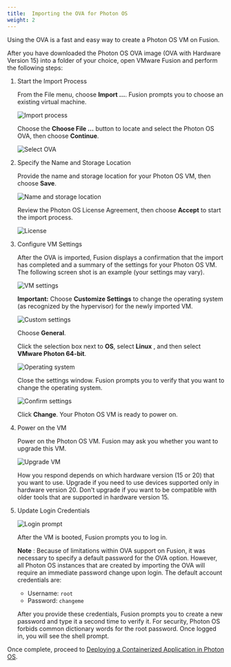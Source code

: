 ```yaml
---
title:  Importing the OVA for Photon OS
weight: 2
---
```



Using the OVA is a fast and easy way to create a Photon OS VM on Fusion.

After you have downloaded the Photon OS OVA image (OVA with Hardware Version 15) into a folder of your choice, open VMware Fusion and perform the following steps:

1. Start the Import Process

    From the File menu, choose **Import …**. Fusion prompts you to choose an existing virtual machine.

    ![Import process](../../images/fs-ova-import.png)

    Choose the **Choose File …**  button to locate and select the Photon OS OVA, then choose **Continue**.

    ![Select OVA ](../../images/fs-ova-selected.png)

1. Specify the Name and Storage Location

    Provide the name and storage location for your Photon OS VM, then choose **Save**.
    
    ![Name and storage location](../../images/fs-ova-name.png)
    
    Review the Photon OS License Agreement, then choose **Accept** to start the import process.
    
    ![License](../../images/fs-ova-license.png)

1. Configure VM Settings

    After the OVA is imported, Fusion displays a confirmation that the import has completed and a summary of the settings for your Photon OS VM. The following screen shot is an example (your settings may vary).
    
    ![VM settings](../../images/fs-ova-finish.png)
    
    **Important:** Choose **Customize Settings**  to change the operating system (as recognized by the hypervisor) for the newly imported VM.
    
    ![Custom settings](../../images/fs-ova-settings.png)
    
    Choose **General**.
    
    Click the selection box next to **OS**, select **Linux** , and then select **VMware Photon 64-bit**.
    
    ![Operating system](../../images/fs-ova-os.png)
    
    Close the settings window. Fusion prompts you to verify that you want to change the operating system.
    
    ![Confirm settings](../../images/fs-ova-os-confirm.png)
    
    Click **Change**. Your Photon OS VM is ready to power on.

1. Power on the VM

    Power on the Photon OS VM. Fusion may ask you whether you want to upgrade this VM.
    
    ![Upgrade VM](../../images/fs-ova-upgrade.png)
    
    How you respond depends on which hardware version (15 or 20) that you want to use. Upgrade if you need to use devices supported only in hardware version 20. Don't upgrade if you want to be compatible with older tools that are supported in hardware version 15.

1. Update Login Credentials
 
    

    ![Login prompt](../../images/splashscreen23.png)
    
    After the VM is booted, Fusion prompts you to log in.
    
    **Note** : Because of limitations within OVA support on Fusion, it was necessary to specify a default password for the OVA option. However, all Photon OS instances that are created by importing the OVA will require an immediate password change upon login. The default account credentials are:
    
    - Username: ``root``
    - Password: ``changeme``
    
    After you provide these credentials, Fusion prompts you to create a new password and type it a second time to verify it. For security, Photon OS forbids common dictionary words for the root password. Once logged in, you will see the shell prompt.
    
 
    
Once complete, proceed to [Deploying a Containerized Application in Photon OS](../../deploying-a-containerized-application-in-photon-os/).